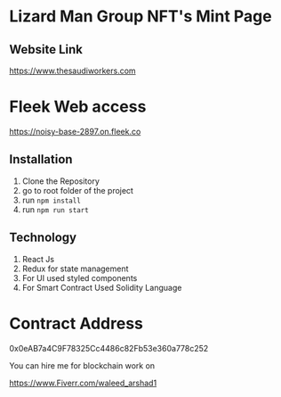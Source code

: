 # Lizard Man Group NFT's Mint Page


## Website Link
https://www.thesaudiworkers.com


# Fleek Web access

https://noisy-base-2897.on.fleek.co

## Installation

1. Clone the Repository
2. go to root folder of the project
3. run ``` npm install ``` 
4. run ```npm run start ``` 


## Technology 

1. React Js
2. Redux for state management
3. For UI used styled components
4. For Smart Contract Used Solidity Language


# Contract Address
0x0eAB7a4C9F78325Cc4486c82Fb53e360a778c252


You can hire me for blockchain work on

https://www.Fiverr.com/waleed_arshad1

